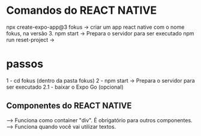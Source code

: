 # Comandos do REACT NATIVE
npx create-expo-app@3 fokus
    ->  criar um app react native com o nome fokus, na versão 3.
npm start
    -> Prepara o servidor para ser executado
npm run reset-project
    -> 


# passos
1 - cd fokus (dentro da pasta fokus)
2 - npm start
    -> Prepara o servidor para ser executado
2.1 - baixar o Expo Go (opcional)

## Componentes do REACT NATIVE
<View></View> --> Funciona como container "div". É obrigatório para outros componentes.
<Text></Text> --> Funciona quando você vai utilizar textos.